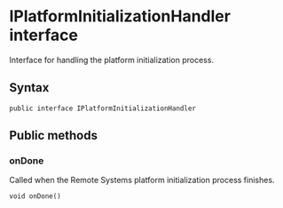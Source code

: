 # IPlatformInitializationHandler interface
Interface for handling the platform initialization process.

## Syntax
`public interface IPlatformInitializationHandler`

## Public methods

### onDone
Called when the Remote Systems platform initialization process finishes.

`void onDone()`